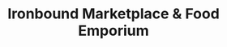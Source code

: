 ---
title: "Ironbound Marketplace & Food Emporium"
url: /lynn/ironbound-marketplace-and-food-emporium/
shop: supermarket
---